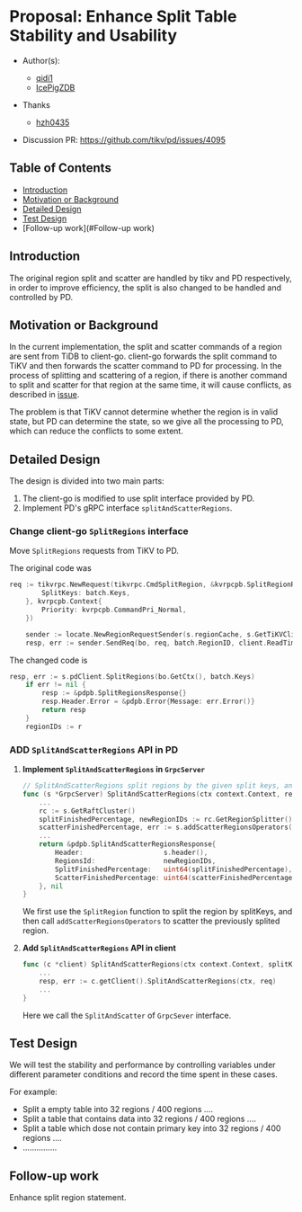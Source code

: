 # Proposal: Enhance Split Table Stability and Usability

- Author(s): 

  - [qidi1](https://github.com/qidi1)
  - [IcePigZDB](https://github.com/IcePigZDB/)

- Thanks

  - [hzh0435](https://github.com/hzh0425)

- Discussion PR: https://github.com/tikv/pd/issues/4095


## Table of Contents

* [Introduction](#introduction)
* [Motivation or Background](#motivation-or-background)
* [Detailed Design](#detailed-design)
* [Test Design](#test-design)
* [Follow-up work](#Follow-up work)

## Introduction

The original region split and scatter are handled by tikv and PD respectively, in order to improve efficiency, the split is also changed to be handled and controlled by PD.

## Motivation or Background

In the current implementation, the split and scatter commands of a region are sent from TiDB to client-go. client-go forwards the split command to TiKV and then forwards the scatter command to PD for processing. In the process of splitting and scattering of a region, if there is another command to split and scatter for that region at the same time, it will cause  conflicts, as described in [issue](https://github.com/pingcap/tidb/issues/24295).

The problem is that TiKV cannot determine whether the region is in valid state, but PD can determine the state, so we give all the processing to PD, which can reduce the conflicts to some extent.

## Detailed Design

The design is divided into two main parts:

1. The client-go is modified to use split interface provided by PD.
2. Implement PD's gRPC interface `splitAndScatterRegions`.

### Change client-go `SplitRegions` interface

Move `SplitRegions` requests from TiKV to PD.

The original code was

```go
req := tikvrpc.NewRequest(tikvrpc.CmdSplitRegion, &kvrpcpb.SplitRegionRequest{
        SplitKeys: batch.Keys,
    }, kvrpcpb.Context{
        Priority: kvrpcpb.CommandPri_Normal,
    })

    sender := locate.NewRegionRequestSender(s.regionCache, s.GetTiKVClient())
    resp, err := sender.SendReq(bo, req, batch.RegionID, client.ReadTimeoutShort)
```

The changed code is

```go
resp, err := s.pdClient.SplitRegions(bo.GetCtx(), batch.Keys)
    if err != nil {
        resp := &pdpb.SplitRegionsResponse{}
        resp.Header.Error = &pdpb.Error{Message: err.Error()}
        return resp
    }
    regionIDs := r
```

### ADD `SplitAndScatterRegions` API in PD

1. **Implement `SplitAndScatterRegions` in `GrpcServer`**

   ```go
   // SplitAndScatterRegions split regions by the given split keys, and scatter regions
   func (s *GrpcServer) SplitAndScatterRegions(ctx context.Context, request *pdpb.SplitAndScatterRegionsRequest) (*pdpb.SplitAndScatterRegionsResponse, error) {
       ...
       rc := s.GetRaftCluster()
       splitFinishedPercentage, newRegionIDs := rc.GetRegionSplitter().SplitRegions(ctx, request.GetSplitKeys(), int(request.GetRetryLimit()))
       scatterFinishedPercentage, err := s.addScatterRegionsOperators(rc, newRegionIDs, request.GetGroup(), int(request.GetRetryLimit()))
       ...
       return &pdpb.SplitAndScatterRegionsResponse{
           Header:                    s.header(),
           RegionsId:                 newRegionIDs,
           SplitFinishedPercentage:   uint64(splitFinishedPercentage),
           ScatterFinishedPercentage: uint64(scatterFinishedPercentage),
       }, nil
   }
   ```

    We first use the `SplitRegion` function to split the region by splitKeys, and then call `addScatterRegionsOperators` to scatter the previously splited region.

2. **Add ``SplitAndScatterRegions`` API in client**

   ```go
   func (c *client) SplitAndScatterRegions(ctx context.Context, splitKeys [][]byte, opts ...RegionsOption) (*pdpb.SplitAndScatterRegionsResponse, error) {
       ...
       resp, err := c.getClient().SplitAndScatterRegions(ctx, req)
       ...
   }
   ```

    Here we call the `SplitAndScatter` of `GrpcSever` interface.

## Test Design

We will test the stability and performance by controlling variables under different parameter conditions and record the time spent in these cases.

For example:

- Split a empty table into 32 regions / 400 regions ....
- Split a table that contains data into 32 regions / 400 regions ....
- Split a table which dose not contain primary key into 32 regions / 400 regions ....
- ...............

## Follow-up work

Enhance split region statement.
